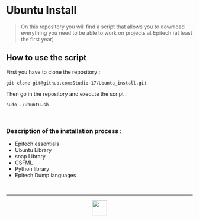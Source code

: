 # Ubuntu Install


>On this repository you will find a script that allows you to download everything you need to be able to work on projects at Epitech (at least the first year)

## How to use the script

First you have to clone the repository :

```git clone git@github.com:Studio-17/Ubuntu_install.git```

Then go in the repository and execute the script :

```sudo ./ubuntu.sh```

<br>

### Description of the installation process :

- Epitech essentials
- Ubuntu Library
- snap Library
- CSFML
- Python library
- Epitech Dump languages

<br>

---

<div align="center">

<a href="https://github.com/Studio-17" target="_blank"><img src="./voc17.gif" width="40"></a>

</div>
